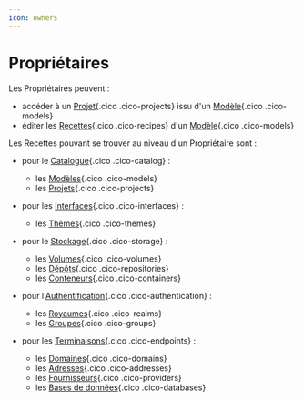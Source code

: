 ```yaml
---
icon: owners
---
```

# Propriétaires

Les Propriétaires peuvent :

- accéder à un [Projet](/fr/concepts/catalog/projects){.cico .cico-projects} issu d'un [Modèle](/fr/concepts/catalog/models){.cico .cico-models}
- éditer les [Recettes](/fr/concepts/recipes){.cico .cico-recipes} d'un [Modèle](/fr/concepts/catalog/models){.cico .cico-models}

Les Recettes pouvant se trouver au niveau d'un Propriétaire sont :

- pour le [Catalogue](/fr/concepts/catalog){.cico .cico-catalog} :
    - les [Modèles](/fr/concepts/catalog/models){.cico .cico-models}
    - les [Projets](/fr/concepts/catalog/projects){.cico .cico-projects}

- pour les [Interfaces](/fr/concepts/interfaces){.cico .cico-interfaces} :
    - les [Thèmes](/fr/concepts/interfaces/themes){.cico .cico-themes}

- pour le [Stockage](/fr/concepts/storage){.cico .cico-storage} :
    - les [Volumes](/fr/concepts/storage/volumes){.cico .cico-volumes}
    - les [Dépôts](/fr/concepts/storage/repositories){.cico .cico-repositories}
    - les [Conteneurs](/fr/concepts/storage/containers){.cico .cico-containers}

- pour l'[Authentification](/fr/concepts/authentication){.cico .cico-authentication} :
    - les [Royaumes](/fr/concepts/authentication/realms){.cico .cico-realms}
    - les [Groupes](/fr/concepts/authentication/groups){.cico .cico-groups}

- pour les [Terminaisons](/fr/concepts/endpoints){.cico .cico-endpoints} :
    - les [Domaines](/fr/concepts/endpoints/domains){.cico .cico-domains}
    - les [Adresses](/fr/concepts/endpoints/addresses){.cico .cico-addresses}
    - les [Fournisseurs](/fr/concepts/endpoints/providers){.cico .cico-providers}
    - les [Bases de données](/fr/concepts/endpoints/databases){.cico .cico-databases}
